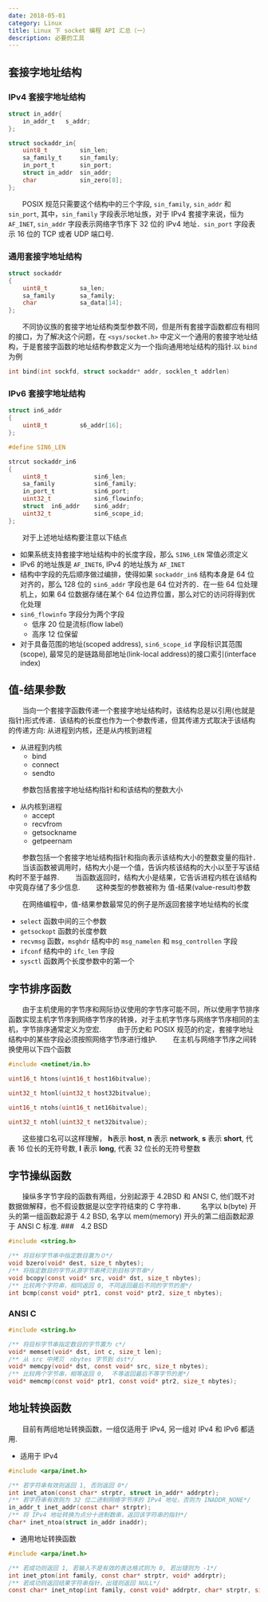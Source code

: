 ```yaml
---
date: 2018-05-01
category: Linux
title: Linux 下 socket 编程 API 汇总（一）
description: 必要的工具
---
```


## 套接字地址结构

### IPv4 套接字地址结构

```C
struct in_addr{
    in_addr_t   s_addr;
};

struct sockaddr_in{
    uint8_t         sin_len;
    sa_family_t     sin_family;
    in_port_t       sin_port;
    struct in_addr  sin_addr;
    char            sin_zero[8];     
};
```

　　POSIX 规范只需要这个结构中的三个字段, `sin_family`, `sin_addr` 和 `sin_port`, 其中，`sin_family` 字段表示地址族，对于 IPv4 套接字来说，恒为 `AF_INET`, `sin_addr` 字段表示网络字节序下 32 位的 IPv4 地址．`sin_port` 字段表示 16 位的 TCP 或者 UDP 端口号.

### 通用套接字地址结构

```C
struct sockaddr
{
    uint8_t         sa_len;
    sa_family       sa_family;
    char            sa_data[14];
};
```

　　不同协议族的套接字地址结构类型参数不同，但是所有套接字函数都应有相同的接口，为了解决这个问题，在 `<sys/socket.h>` 中定义一个通用的套接字地址结构，于是套接字函数的地址结构参数定义为一个指向通用地址结构的指针.以 `bind` 为例

```C
int bind(int sockfd, struct sockaddr* addr, socklen_t addrlen)
```

### IPv6 套接字地址结构

```C
struct in6_addr
{
    uint8_t         s6_addr[16];
};

#define SIN6_LEN

strcut sockaddr_in6
{
    uint8_t             sin6_len;
    sa_family           sin6_family;
    in_port_t           sin6_port;
    uint32_t            sin6_flowinfo;
    struct  in6_addr    sin6_addr;
    uint32_t            sin6_scope_id;
};
```

　　对于上述地址结构要注意以下结点
- 如果系统支持套接字地址结构中的长度字段，那么 `SIN6_LEN` 常值必须定义
- IPv6 的地址族是 `AF_INET6`, IPv4 的地址族为 `AF_INET`
- 结构中字段的先后顺序做过编排，使得如果 `sockaddr_in6` 结构本身是 64 位对齐的，那么 128 位的 `sin6_addr` 字段也是 64 位对齐的．在一些 64 位处理机上，如果 64 位数据存储在某个 64 位边界位置，那么对它的访问将得到优化处理
- `sin6_flowinfo` 字段分为两个字段
    - 低序 20 位是流标(flow label)
    - 高序 12 位保留
- 对于具备范围的地址(scoped address), `sin6_scope_id` 字段标识其范围(scope), 最常见的是链路局部地址(link-local address)的接口索引(interface index)

## 值-结果参数

　　当向一个套接字函数传递一个套接字地址结构时，该结构总是以引用(也就是指针)形式传递．该结构的长度也作为一个参数传递，但其传递方式取决于该结构的传递方向: 从进程到内核，还是从内核到进程

- 从进程到内核
    - bind
    - connect
    - sendto

　　参数包括套接字地址结构指针和和该结构的整数大小

- 从内核到进程
    - accept
    - recvfrom
    - getsockname
    - getpeernam

　　参数包括一个套接字地址结构指针和指向表示该结构大小的整数变量的指针．
　　当该函数被调用时，结构大小是一个值，告诉内核该结构的大小以至于写该结构时不至于越界.
　　当函数返回时，结构大小是结果，它告诉进程内核在该结构中究竟存储了多少信息.
　　这种类型的参数被称为 值-结果(value-result)参数

　　在网络编程中，值-结果参数最常见的例子是所返回套接字地址结构的长度
- `select` 函数中间的三个参数
- `getsockopt` 函数的长度参数
- `recvmsg` 函数，`msghdr` 结构中的 `msg_namelen` 和 `msg_controllen` 字段
- `ifconf` 结构中的 `ifc_len` 字段
- `sysctl` 函数两个长度参数中的第一个

## 字节排序函数

　　由于主机使用的字节序和网际协议使用的字节序可能不同，所以使用字节排序函数实现主机字节序到网络字节序的转换，对于主机字节序与网络字节序相同的主机，字节排序通常定义为空宏.
　　由于历史和 POSIX 规范的约定，套接字地址结构中的某些字段必须按照网络字节序进行维护.
　　在主机与网络字节序之间转换使用以下四个函数
```C
#include <netinet/in.h>

uint16_t htons(uint16_t host16bitvalue);

uint32_t htonl(uint32_t host32bitvalue);

uint16_t ntohs(uint16_t net16bitvalue);

uint32_t ntohl(uint32_t net32bitvalue);
```

　　这些接口名可以这样理解， **h**表示 **host**, **n** 表示 **network**, **s** 表示 **short**, 代表 16 位长的无符号数, **l** 表示 **long**, 代表 32 位长的无符号整数

## 字节操纵函数

　　操纵多字节字段的函数有两组，分别起源于 4.2BSD 和 ANSI C, 他们既不对数据做解释，也不假设数据是以空字符结束的 C 字符串．
　　名字以 b(byte) 开头的第一组函数起源于 4.2 BSD, 名字以 mem(memory) 开头的第二组函数起源于 ANSI C 标准. 
###　4.2 BSD

```C
#include <string.h>

/** 将目标字节串中指定数目置为０*/
void bzero(void* dest, size_t nbytes);
/** 将指定数目的字节从源字节串拷贝到目标字节串*/
void bcopy(const void* src, void* dst, size_t nbytes);
/** 比较两个字符串，相同返回 0, 不同返回最后不同的字节的差*/
int bcmp(const void* ptr1, const void* ptr2, size_t nbytes);
```

### ANSI C

```C
#include <string.h>

/** 将目标字节串指定数目的字节置为 c*/
void* memset(void* dst, int c, size_t len);
/** 从 src 中拷贝　nbytes 字节到 dst*/
void* memcpy(void* dst, const void* src, size_t nbytes);
/** 比较两个字节串，相等返回 0,  不等返回最后不等字节的差*/
void* memcmp(const void* ptr1, const void* ptr2, size_t nbytes);
```

## 地址转换函数

　　目前有两组地址转换函数，一组仅适用于 IPv4, 另一组对 IPv4 和 IPv6 都适用.

- 适用于 IPv4 
```C
#include <arpa/inet.h>

/** 若字符串有效则返回 1, 否则返回 0*/
int inet_aton(const char* strptr, struct in_addr* addrptr);
/** 若字符串有效则为 32 位二进制网络字节序的 IPv4 地址，否则为 INADDR_NONE*/
in_addr_t inet_addr(const char* strptr);
/** 将 IPv4 地址转换为点分十进制数串，返回该字符串的指针*/
char* inet_ntoa(struct in_addr inaddr);
```

- 通用地址转换函数
```C
#include <arpa/inet.h>

/** 若成功则返回 1, 若输入不是有效的表达格式则为 0, 若出错则为 -1*/
int inet_pton(int family, const char* strptr, void* addrptr);
/** 若成功则返回结果字符串指针，出错则返回 NULL*/
const char* inet_ntop(int family, const void* addrptr, char* strptr, size_t len);
```

